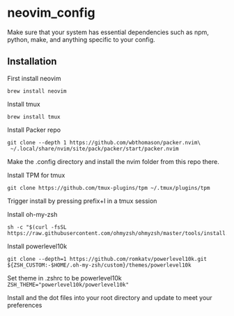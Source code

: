 # neovim_config

Make sure that your system has essential dependencies such as npm, python, make, and anything specific to your config.

## Installation
First install neovim

```shell
brew install neovim
```

Install tmux

```shell
brew install tmux
```

Install Packer repo

```shell
git clone --depth 1 https://github.com/wbthomason/packer.nvim\
 ~/.local/share/nvim/site/pack/packer/start/packer.nvim
```

Make the .config directory and install the nvim folder from this repo there.

Install TPM for tmux

```shell
git clone https://github.com/tmux-plugins/tpm ~/.tmux/plugins/tpm
```

Trigger install by pressing prefix+I in a tmux session

Install oh-my-zsh

```shell
sh -c "$(curl -fsSL https://raw.githubusercontent.com/ohmyzsh/ohmyzsh/master/tools/install.sh)"
```

Install powerlevel10k

```shell
git clone --depth=1 https://github.com/romkatv/powerlevel10k.git ${ZSH_CUSTOM:-$HOME/.oh-my-zsh/custom}/themes/powerlevel10k
```
Set theme in .zshrc to be powerlevel10k 
```ZSH_THEME="powerlevel10k/powerlevel10k"```

Install and the dot files into your root directory and update to meet your preferences

